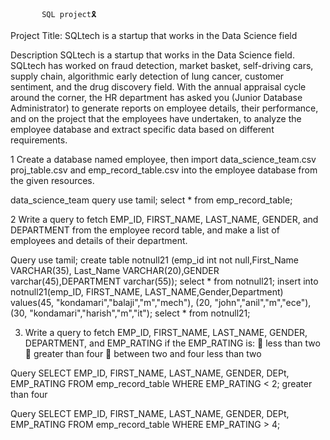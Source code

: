            SQL project🎗️
Project Title:
 SQLtech is a startup that works in the Data Science field

Description
 SQLtech is a startup that works in the Data Science field.
SQLtech has worked on fraud detection, market basket, self-driving cars,
supply chain, algorithmic early detection of lung cancer, customer
sentiment, and the drug discovery field. With the annual appraisal cycle
around the corner, the HR department has asked you (Junior Database
Administrator) to generate reports on employee details, their performance,
and on the project that the employees have undertaken, to analyze the
employee database and extract specific data based on different
requirements.

1 Create a database named employee, then import data_science_team.csv
proj_table.csv and emp_record_table.csv into the employee database from the given
resources.

 data_science_team
query
 use tamil;
 select * from emp_record_table;
 
 2 Write a query to fetch EMP_ID, FIRST_NAME, LAST_NAME, GENDER, and
DEPARTMENT from the employee record table, and make a list of employees and
details of their department.

 Query
 use tamil;
 create table notnull21
 (emp_id int not null,First_Name VARCHAR(35),
Last_Name VARCHAR(20),GENDER varchar(45),DEPARTMENT varchar(55));
select * from notnull21;
insert into notnull21(emp_ID, FIRST_NAME, LAST_NAME,Gender,Department)
values(45, "kondamari","balaji","m","mech"),
(20, "john","anil","m","ece"),
(30, "kondamari","harish","m","it");
select * from notnull21;

3. Write a query to fetch EMP_ID, FIRST_NAME, LAST_NAME, GENDER,
DEPARTMENT, and EMP_RATING if the EMP_RATING is:
 less than two
 greater than four
 between two and four
less than two

Query
 SELECT EMP_ID, FIRST_NAME, LAST_NAME, GENDER, DEPt, EMP_RATING
 FROM emp_record_table
 WHERE EMP_RATING < 2;
greater than four

Query
 SELECT EMP_ID, FIRST_NAME, LAST_NAME, GENDER, DEPt, EMP_RATING
FROM emp_record_table
WHERE EMP_RATING > 4;

